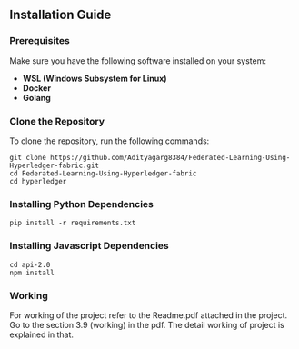 ## Installation Guide

### Prerequisites
Make sure you have the following software installed on your system:
- **WSL (Windows Subsystem for Linux)**
- **Docker**
- **Golang**

### Clone the Repository
To clone the repository, run the following commands:
```
git clone https://github.com/Adityagarg8384/Federated-Learning-Using-Hyperledger-fabric.git
cd Federated-Learning-Using-Hyperledger-fabric
cd hyperledger
```

### Installing Python Dependencies
```
pip install -r requirements.txt
```

### Installing Javascript Dependencies
```
cd api-2.0
npm install
```

 ### Working
 For working of the project refer to the Readme.pdf attached in the project. Go to the section 3.9 (working) in the pdf. The detail working of project is explained in that.
